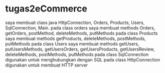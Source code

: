# tugas2eCommerce
saya membuat class java HttpConnection, Orders, Products, Users, SqlConnection, Main.
pada class orders saya membuat methods Orders, getOrders, postMethod, deleteMethods, putMethods
pada class Products saya membuat methods getProducts, deleteMethods, postMethods, putMethods
pada class Users saya membuat methods getUsers, putUsersMethods, getUsersOrders, getUsersProducts, getUsersReview, deleteMethods, postMethods, putMethods
pada class SqlConnection digunakan untuk menghubungkan dengan SQL
pada class HttpConnection digunakan untuk membuat HTTP server
